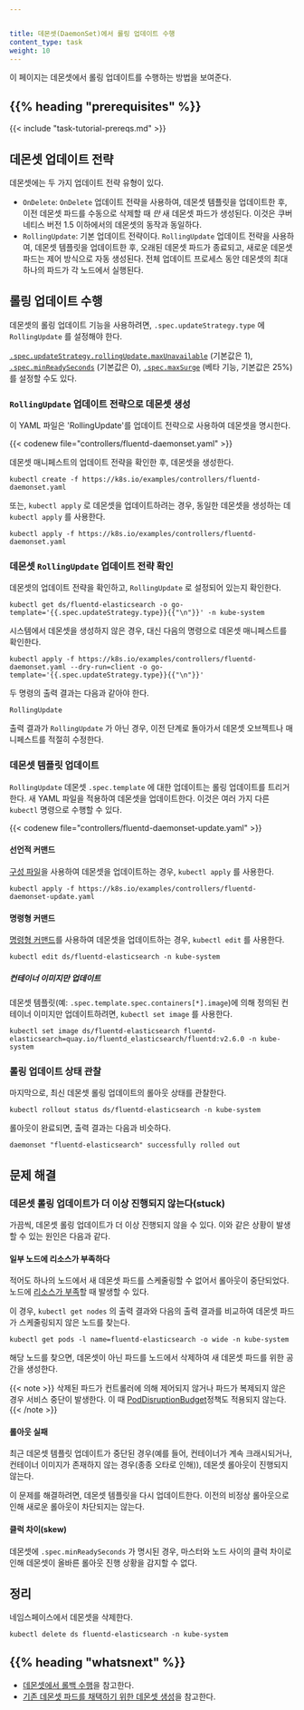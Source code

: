 ```yaml
---


title: 데몬셋(DaemonSet)에서 롤링 업데이트 수행
content_type: task
weight: 10
---
```


<!-- overview -->
이 페이지는 데몬셋에서 롤링 업데이트를 수행하는 방법을 보여준다.

## {{% heading "prerequisites" %}}

{{< include "task-tutorial-prereqs.md" >}}

<!-- steps -->

## 데몬셋 업데이트 전략

데몬셋에는 두 가지 업데이트 전략 유형이 있다.

* `OnDelete`: `OnDelete` 업데이트 전략을 사용하여, 데몬셋 템플릿을 업데이트한 후,
  이전 데몬셋 파드를 수동으로 삭제할 때 *만* 새 데몬셋 파드가
  생성된다. 이것은 쿠버네티스 버전 1.5 이하에서의 데몬셋의 동작과
  동일하다.
* `RollingUpdate`: 기본 업데이트 전략이다.
  `RollingUpdate` 업데이트 전략을 사용하여, 데몬셋 템플릿을
  업데이트한 후, 오래된 데몬셋 파드가 종료되고, 새로운 데몬셋 파드는
  제어 방식으로 자동 생성된다. 전체 업데이트 프로세스 동안 
  데몬셋의 최대 하나의 파드가 각 노드에서 실행된다.

## 롤링 업데이트 수행

데몬셋의 롤링 업데이트 기능을 사용하려면,
`.spec.updateStrategy.type` 에 `RollingUpdate` 를 설정해야 한다.

[`.spec.updateStrategy.rollingUpdate.maxUnavailable`](/ko/docs/concepts/workloads/controllers/deployment/#최대-불가max-unavailable)
(기본값은 1),
[`.spec.minReadySeconds`](/ko/docs/concepts/workloads/controllers/deployment/#최소-대기-시간초)
(기본값은 0),
[`.spec.maxSurge`](/ko/docs/concepts/workloads/controllers/deployment/#최대-서지-max-surge)
(베타 기능, 기본값은 25%)를 
설정할 수도 있다.

### `RollingUpdate` 업데이트 전략으로 데몬셋 생성

이 YAML 파일은 'RollingUpdate'를 업데이트 전략으로 사용하여 데몬셋을 명시한다.

{{< codenew file="controllers/fluentd-daemonset.yaml" >}}

데몬셋 매니페스트의 업데이트 전략을 확인한 후, 데몬셋을 생성한다.

```shell
kubectl create -f https://k8s.io/examples/controllers/fluentd-daemonset.yaml
```

또는, `kubectl apply` 로 데몬셋을 업데이트하려는 경우, 동일한 데몬셋을
생성하는 데 `kubectl apply` 를 사용한다.

```shell
kubectl apply -f https://k8s.io/examples/controllers/fluentd-daemonset.yaml
```

### 데몬셋 `RollingUpdate` 업데이트 전략 확인

데몬셋의 업데이트 전략을 확인하고, `RollingUpdate` 로 설정되어 있는지
확인한다.

```shell
kubectl get ds/fluentd-elasticsearch -o go-template='{{.spec.updateStrategy.type}}{{"\n"}}' -n kube-system
```

시스템에서 데몬셋을 생성하지 않은 경우, 대신 다음의 명령으로
데몬셋 매니페스트를 확인한다.

```shell
kubectl apply -f https://k8s.io/examples/controllers/fluentd-daemonset.yaml --dry-run=client -o go-template='{{.spec.updateStrategy.type}}{{"\n"}}'
```

두 명령의 출력 결과는 다음과 같아야 한다.

```shell
RollingUpdate
```

출력 결과가 `RollingUpdate` 가 아닌 경우, 이전 단계로 돌아가서 데몬셋 오브젝트나 매니페스트를
적절히 수정한다.


### 데몬셋 템플릿 업데이트

`RollingUpdate` 데몬셋 `.spec.template` 에 대한 업데이트는 롤링 업데이트를
트리거한다. 새 YAML 파일을 적용하여 데몬셋을 업데이트한다. 이것은 여러 가지 다른 `kubectl` 명령으로 수행할 수 있다.

{{< codenew file="controllers/fluentd-daemonset-update.yaml" >}}

#### 선언적 커맨드

[구성 파일](/ko/docs/tasks/manage-kubernetes-objects/declarative-config/)을
사용하여 데몬셋을 업데이트하는 경우,
`kubectl apply` 를 사용한다.

```shell
kubectl apply -f https://k8s.io/examples/controllers/fluentd-daemonset-update.yaml
```

#### 명령형 커맨드

[명령형 커맨드](/ko/docs/tasks/manage-kubernetes-objects/imperative-command/)를
사용하여 데몬셋을 업데이트하는 경우,
`kubectl edit` 를 사용한다.

```shell
kubectl edit ds/fluentd-elasticsearch -n kube-system
```

##### 컨테이너 이미지만 업데이트

데몬셋 템플릿(예: `.spec.template.spec.containers[*].image`)에 의해 정의된 컨테이너 이미지만 업데이트하려면, 
`kubectl set image` 를 사용한다.

```shell
kubectl set image ds/fluentd-elasticsearch fluentd-elasticsearch=quay.io/fluentd_elasticsearch/fluentd:v2.6.0 -n kube-system
```

### 롤링 업데이트 상태 관찰

마지막으로, 최신 데몬셋 롤링 업데이트의 롤아웃 상태를 관찰한다.

```shell
kubectl rollout status ds/fluentd-elasticsearch -n kube-system
```

롤아웃이 완료되면, 출력 결과는 다음과 비슷하다.

```shell
daemonset "fluentd-elasticsearch" successfully rolled out
```

## 문제 해결

### 데몬셋 롤링 업데이트가 더 이상 진행되지 않는다(stuck)

가끔씩, 데몬셋 롤링 업데이트가 더 이상 진행되지 않을 수 있다. 이와 같은 상황이 발생할 수 있는 원인은
다음과 같다.

#### 일부 노드에 리소스가 부족하다

적어도 하나의 노드에서 새 데몬셋 파드를 스케줄링할 수 없어서 롤아웃이
중단되었다. 노드에 [리소스가 부족](/ko/docs/concepts/scheduling-eviction/node-pressure-eviction/)할 때
발생할 수 있다.

이 경우, `kubectl get nodes` 의 출력 결과와 다음의 출력 결과를 비교하여
데몬셋 파드가 스케줄링되지 않은 노드를 찾는다.

```shell
kubectl get pods -l name=fluentd-elasticsearch -o wide -n kube-system
```

해당 노드를 찾으면, 데몬셋이 아닌 파드를 노드에서 삭제하여
새 데몬셋 파드를 위한 공간을 생성한다.

{{< note >}}
삭제된 파드가 컨트롤러에 의해 제어되지 않거나 파드가 복제되지 않은 경우 서비스 중단이
발생한다. 이 때 [PodDisruptionBudget](/docs/tasks/run-application/configure-pdb/)정책도 적용되지
않는다.
{{< /note >}}

#### 롤아웃 실패

최근 데몬셋 템플릿 업데이트가 중단된 경우(예를 들어, 컨테이너가
계속 크래시되거나, 컨테이너 이미지가 존재하지 않는 경우(종종 오타로 인해)),
데몬셋 롤아웃이 진행되지 않는다.

이 문제를 해결하려면, 데몬셋 템플릿을 다시 업데이트한다. 이전의 비정상 롤아웃으로 인해
새로운 롤아웃이 차단되지는 않는다.

#### 클럭 차이(skew)

데몬셋에 `.spec.minReadySeconds` 가 명시된 경우, 마스터와 노드 사이의
클럭 차이로 인해 데몬셋이 올바른 롤아웃 진행 상황을 감지할 수
없다.

## 정리

네임스페이스에서 데몬셋을 삭제한다.

```shell
kubectl delete ds fluentd-elasticsearch -n kube-system
```

## {{% heading "whatsnext" %}}

* [데몬셋에서 롤백 수행](/ko/docs/tasks/manage-daemon/rollback-daemon-set/)을 참고한다.
* [기존 데몬셋 파드를 채택하기 위한 데몬셋 생성](/ko/docs/concepts/workloads/controllers/daemonset/)을 참고한다.
